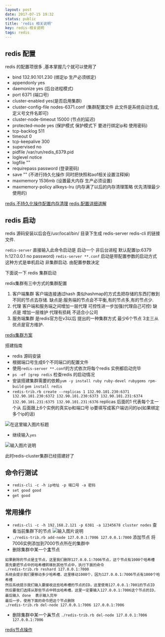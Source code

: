 ```yaml
---
layout: post
date: 2017-07-15 19:32
status: public
title: 'redis 相关说明'
key: redis-相关说明
tags: redis
---
```


## redis 配置
redis 的配置项很多 ,基本掌握几个就可以使用了
* bind 132.90.101.230	(绑定ip 生产必须绑定)
* appendonly yes      
* daemonize yes		(后台进程模式)
* port 6371			(端口号)
* cluster-enabled	yes(是否启用集群)
* cluster-config-file nodes-6371.conf  (集群配置文件  此文件是系统自动生成,定义号文件名即可)
* cluster-node-timeout 15000		(节点的延迟)
* protected-mode yes			(保护模式   保护模式下 要进行绑定ip和 使用密码)
* tcp-backlog 511
* timeout 0
* tcp-keepalive 300
* supervised no
* pidfile /var/run/redis_6379.pid		
* loglevel notice
* logfile ""
* requirepass password   (登录密码)
* save ""      (不进行持久化操作 同时把快照和aof相关设置注释掉)
* maxmemory 1536mb (设置最大内存 生产必须设置)
* maxmemory-policy allkeys-lru  (内存满了以后的内存清理策略  优先清理最少使用的)

[redis 不持久化操作配置内存清理](http://blog.csdn.net/qq_18860653/article/details/53230903)
[redis 配置详细讲解](http://www.cnblogs.com/cxd4321/archive/2012/12/14/2817669.html "redis 配置详细讲解")

## redis 启动
redis 源码安装以后会在/usr/local/bin/ 目录下生成 redis-server redis-cli 的链接文件.

`redis-server` 直接输入此命令启动是 启动一个 非后台进程 默认配置(p:6379 h:127.0.0.1 no password)
`redis-server **.conf` 启动是带配置参数的启动方式  这种方式是单机启动 非集群启动. 由配置参数决定

下面说一下 redis 集群启动

redis集群有三中方式的集群配置
1. 客户端集群 客户端连接通过hash 类似hashmap的方式去把存储的东西打散到不同的节点去存储. 缺点是:服务端的节点会不平衡,有的节点多,有的节点少.
2. 代理 客户端和服务端之间增加一层代理 可控性进一步加强(代理自己可控) 缺点是 增加一层维护 代理有损耗 不适合小公司
3. 服务端集群 是redis官方在v3以后 提出的一种集群方式 最少6个节点 3主三从 优点是官方维护.

[redis集群方案](https://www.zhihu.com/question/21419897)

搭建指南
* redis 源码安装
* 根据端口号生成6个不同端口的配置文件
* 使用`redis-server **.conf`的方式依次将每个redis 实例都启动完毕
* `ps -ef |grep redis` 检查redis 的启动情况
* 安装搭建集群需要的依赖`yum -y install ruby ruby-devel rubygems rpm-build`  `gem install redis` 
* `redis-trib.rb create --replicas 1 132.90.101.230:6371 132.90.101.230:6372 132.90.101.230:6373 132.90.101.231:6374 132.90.101.231:6375 132.90.101.231:6376` replicas  后面的1 代表每个主一个从 后面跟上6个实例的真实ip和端口号   ip要填写成客户端访问的ip(如果绑定多个ip的话)

![](https://static.oschina.net/uploads/img/201707/13110541_sv5V.png "在这里输入图片标题")

* 继续输入`yes`

![输入图片说明](https://static.oschina.net/uploads/img/201707/13110823_sOtB.png "在这里输入图片标题")

此时redis-cluster集群已经搭建好了


## 命令行测试
* `redis-cli -c -h ip地址 -p 端口号 -a 密码`
* `set good good`
* `get good`

## 常用操作
* `redis-cli -c -h 192.168.2.121 -p 6381 -a 12345678 cluster nodes` 查看当前集群下的节点
![输入图片说明](https://static.oschina.net/uploads/img/201707/13112041_oUnm.png "在这里输入图片标题")
* `./redis-trib.rb add-node 127.0.0.1:7006 127.0.0.1:7000` 添加节点 将7006实例添加到7000节点所在的集群中
* 删除集群中某一个**主**节点
```text 
如果删除的节点是主节点，这里我们删除127.0.0.1:7006节点，这个节点有1000个哈希槽
首先要把节点中的哈希槽转移到其他节点中，执行下面的命令
./redis-trib.rb reshard 127.0.0.1:7000
系统会提示我们要移动多少哈希槽，这里移动1000个，因为127.0.0.1:7006节点有1000个哈希槽
然后系统提示我们输入要接收这些哈希槽的节点的ID，这里使用127.0.0.1:7001的节点ID
然后要我们选择从那些节点中转出哈希槽，这里一定要输入127.0.0.1:7006这个节点的ID，最后输入 done  表示输入完毕
最后一步，使用下面的命令把这个节点删除
./redis-trib.rb del-node 127.0.0.1:7006 127.0.0.1:7006
```
* 删除集群中某一个**从**节点
`./redis-trib.rb del-node 127.0.0.1:7006 127.0.0.1:7006`

[redis节点操作](http://blog.csdn.net/xu470438000/article/details/42972123)